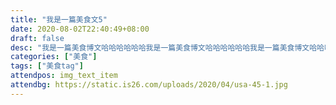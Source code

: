 ```yaml
---
title: "我是一篇美食文5"
date: 2020-08-02T22:40:49+08:00
draft: false
desc: "我是一篇美食博文哈哈哈哈哈哈我是一篇美食博文哈哈哈哈哈哈我是一篇美食博文哈哈哈哈哈哈我是一篇美食博文哈哈哈哈哈哈我是一篇美食博文哈哈哈哈哈哈我是一篇美食博文哈哈哈哈哈哈我是一篇美食博文哈哈哈哈哈哈我是一篇美食博文哈哈哈哈哈哈我是一篇美食博文哈哈哈哈哈哈我是一篇美食博文哈哈哈哈哈哈"
categories: ["美食"]
tags: ["美食tag"]
attendpos: img_text_item
attendbg: https://static.is26.com/uploads/2020/04/usa-45-1.jpg
---
```


